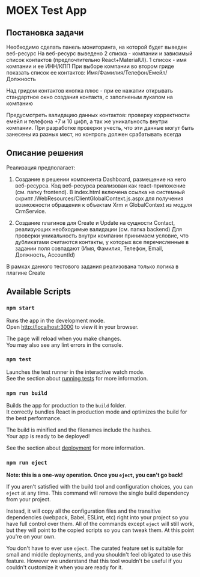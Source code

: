# MOEX Test App

## Постановка задачи
Необходимо сделать панель мониторинга, на которой будет выведен веб-ресурс
На веб-ресурс выведено 2 списка - компании и зависимый список контактов (предпочтительно React+MaterialUI).
1 список - имя компании и ее ИНН/КПП
При выборе компании во втором гриде показать список ее контактов:
Имя/Фамилия/Телефон/Емейл/Должность

Над гридом контактов кнопка плюс - при ее нажатии открывать стандартное окно создания контакта, с заполненым лукапом на компанию

Предусмотреть валидацию данных контактов: проверку корректности емейл и телефона +7 и 10 цифп, а так же уникальность внутри компании.
При разработке проверки учесть, что эти данные могут быть занесены  из разных мест, но контроль должен срабатывать всегда

## Описание решения
Реализация предполагает:
1. Создание в решении компонента Dashboard, размещение на него веб-ресурса.
Код веб-ресурса реализован как react-приложение (см. папку frontend). В index.html включена ссылка на системный скрипт /WebResources/ClientGlobalContext.js.aspx для получения возможности обращения к объектам Xrm и GlobalContext из модуля CrmService.


2. Создание плагинов для Create и Update на сущности Contact, реализующих необходимые валидации (см. папка backend)
Для проверки уникальность внутри компании принимаем условие, что дубликатами считаются контакты, у которых все перечисленные в задании поля совпадают (Имя, Фамилия, Телефон, Еmail, Должность, AccountId)

В рамках данного тестового задания реализована только логика в плагине Create



## Available Scripts

### `npm start`

Runs the app in the development mode.\
Open [http://localhost:3000](http://localhost:3000) to view it in your browser.

The page will reload when you make changes.\
You may also see any lint errors in the console.

### `npm test`

Launches the test runner in the interactive watch mode.\
See the section about [running tests](https://facebook.github.io/create-react-app/docs/running-tests) for more information.

### `npm run build`

Builds the app for production to the `build` folder.\
It correctly bundles React in production mode and optimizes the build for the best performance.

The build is minified and the filenames include the hashes.\
Your app is ready to be deployed!

See the section about [deployment](https://facebook.github.io/create-react-app/docs/deployment) for more information.

### `npm run eject`

**Note: this is a one-way operation. Once you `eject`, you can't go back!**

If you aren't satisfied with the build tool and configuration choices, you can `eject` at any time. This command will remove the single build dependency from your project.

Instead, it will copy all the configuration files and the transitive dependencies (webpack, Babel, ESLint, etc) right into your project so you have full control over them. All of the commands except `eject` will still work, but they will point to the copied scripts so you can tweak them. At this point you're on your own.

You don't have to ever use `eject`. The curated feature set is suitable for small and middle deployments, and you shouldn't feel obligated to use this feature. However we understand that this tool wouldn't be useful if you couldn't customize it when you are ready for it.
